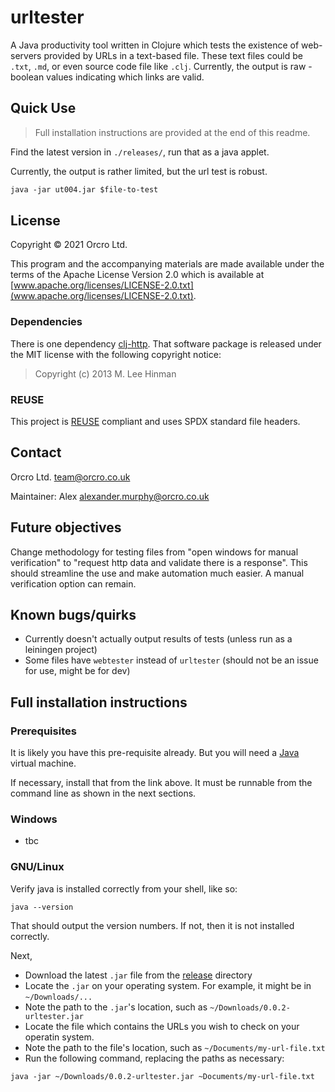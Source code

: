 <!-- SPDX-FileCopyrightText: 2021 Orcro Ltd. team@orcro.co.uk -->
<!-- -->
<!-- SPDX-License-Identifier: Apache-2.0 -->

# urltester

A Java productivity tool written in Clojure which tests the existence of web-servers provided by URLs in a text-based file. These text files could be `.txt`, `.md`, or even source code file like `.clj`. Currently, the output is raw - boolean values indicating which links are valid.

## Quick Use

> Full installation instructions are provided at the end of this readme.

Find the latest version in `./releases/`, run that as a java applet.

Currently, the output is rather limited, but the url test is robust.

```clojure
java -jar ut004.jar $file-to-test
```

## License

Copyright © 2021 Orcro Ltd.

This program and the accompanying materials are made available under the terms of the Apache License Version 2.0 which is available at [www.apache.org/licenses/LICENSE-2.0.txt](www.apache.org/licenses/LICENSE-2.0.txt).

### Dependencies

There is one dependency [clj-http](https://github.com/dakrone/clj-http). That software package is released under the MIT license with the following copyright notice:

> Copyright (c) 2013 M. Lee Hinman

### REUSE

This project is [REUSE](https://reuse.software) compliant and uses SPDX standard file headers.

## Contact

Orcro Ltd. team@orcro.co.uk

Maintainer: Alex alexander.murphy@orcro.co.uk

## Future objectives

Change methodology for testing files from "open windows for manual verification" to "request http data and validate there is a response". This should streamline the use and make automation much easier. A manual verification option can remain.

## Known bugs/quirks

- Currently doesn't actually output results of tests (unless run as a leiningen project)
- Some files have `webtester` instead of `urltester` (should not be an issue for use, might be for dev)

## Full installation instructions

### Prerequisites

It is likely you have this pre-requisite already. But you will need a [Java](https://java.com/en/download) virtual machine.

If necessary, install that from the link above. It must be runnable from the command line as shown in the next sections.

### Windows

- tbc

### GNU/Linux

Verify java is installed correctly from your shell, like so:

`java --version`

That should output the version numbers. If not, then it is not installed correctly.

Next,

- Download the latest `.jar` file from the [release](https://github.com/galacticalex/urltester/tree/master/release) directory
- Locate the `.jar` on your operating system. For example, it might be in `~/Downloads/...`
- Note the path to the `.jar`'s location, such as `~/Downloads/0.0.2-urltester.jar`
- Locate the file which contains the URLs you wish to check on your operatin system.
- Note the path to the file's location, such as `~/Documents/my-url-file.txt`
- Run the following command, replacing the paths as necessary:

`java -jar ~/Downloads/0.0.2-urltester.jar ~Documents/my-url-file.txt`


